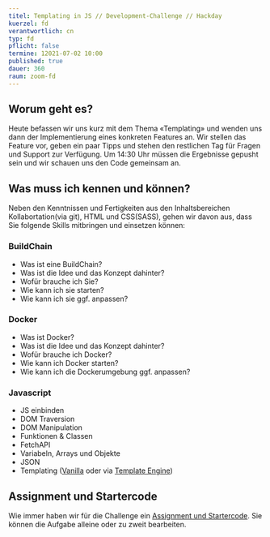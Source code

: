 ```yaml
---
titel: Templating in JS // Development-Challenge // Hackday
kuerzel: fd
verantwortlich: cn
typ: fd
pflicht: false
termine: 12021-07-02 10:00
published: true
dauer: 360
raum: zoom-fd
---
```


## Worum geht es?

Heute befassen wir uns kurz mit dem Thema «Templating» und wenden uns dann der Implementierung eines konkreten Features an. Wir stellen das Feature vor, geben ein paar Tipps und stehen den restlichen Tag für Fragen und Support zur Verfügung. Um 14:30 Uhr müssen die Ergebnisse gepusht sein und wir schauen uns den Code gemeinsam an. 

## Was muss ich kennen und können?

Neben den Kenntnissen und Fertigkeiten aus den Inhaltsbereichen Kollabortation(via git), HTML und CSS(SASS), gehen wir davon aus, dass Sie folgende Skills mitbringen und einsetzen können:

### BuildChain 
- Was ist eine BuildChain? 
- Was ist die Idee und das Konzept dahinter?
- Wofür brauche ich Sie? 
- Wie kann ich sie starten? 
- Wie kann ich sie ggf. anpassen?

### Docker
- Was ist Docker? 
- Was ist die Idee und das Konzept dahinter?
- Wofür brauche ich Docker? 
- Wie kann ich Docker starten? 
- Wie kann ich die Dockerumgebung ggf. anpassen?

### Javascript
- JS einbinden
- DOM Traversion
- DOM Manipulation
- Funktionen & Classen
- FetchAPI
- Variabeln, Arrays und Objekte
- JSON
- Templating ([Vanilla](https://jonsuh.com/blog/javascript-templating-without-a-library/) oder via [Template Engine](https://colorlib.com/wp/top-templating-engines-for-javascript/))

## Assignment und Startercode
Wie immer haben wir für die Challenge ein [Assignment und Startercode](https://classroom.github.com/g/w8WfoeOi). Sie können die Aufgabe alleine oder zu zweit bearbeiten.
